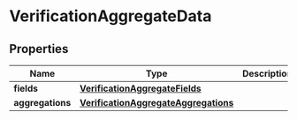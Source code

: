 

# VerificationAggregateData

## Properties

Name | Type | Description | Notes
------------ | ------------- | ------------- | -------------
**fields** | [**VerificationAggregateFields**](VerificationAggregateFields.md) |  |  [optional]
**aggregations** | [**VerificationAggregateAggregations**](VerificationAggregateAggregations.md) |  |  [optional]



